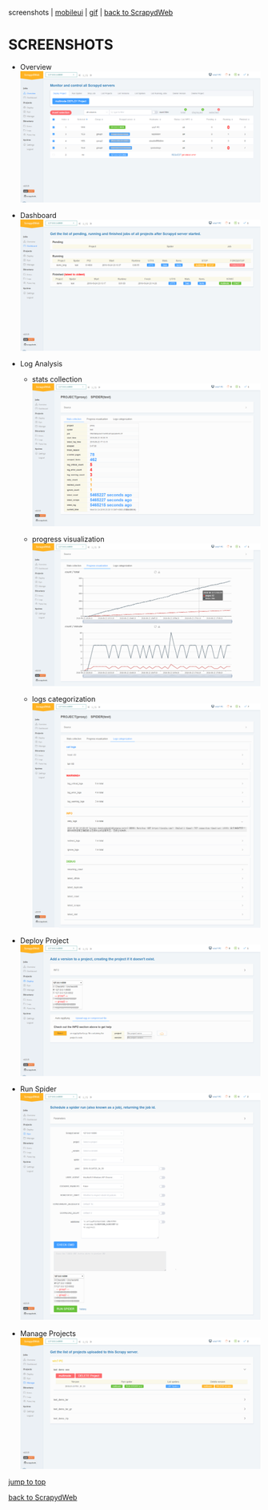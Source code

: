 screenshots | [mobileui](./README_MOBILEUI.md) | [gif](./README_GIF.md) | [back to ScrapydWeb](https://github.com/my8100/scrapydweb)

SCREENSHOTS
==============================
- Overview
![overview](./screenshots/overview.png)

- Dashboard
![dashboard](./screenshots/dashboard.png)

- Log Analysis
  - stats collection
![log_stats](./screenshots/log_stats.png)

  - progress visualization
![log_graph](./screenshots/log_graph.png)

  - logs categorization
![log_logs](./screenshots/log_logs.png)

- Deploy Project
![deploy](./screenshots/deploy.png)

- Run Spider
![run](./screenshots/run.png)

- Manage Projects
![manage](./screenshots/manage.png)


[jump to top](#screenshots)

[back to ScrapydWeb](https://github.com/my8100/scrapydweb)
